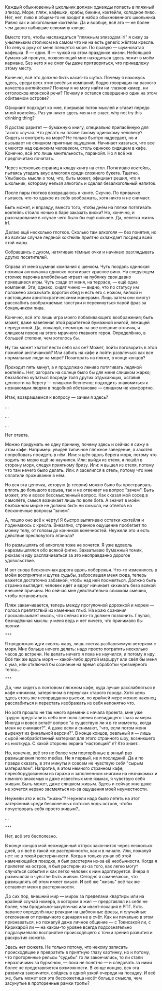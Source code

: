 Каждый обыкновенный школьник должен однажды попасть в пляжный эпизод. Море,
пляж, кафешки, крабы, бикини, коктейли, холодное пиво. Нет, нет, пиво в общем-то
не входит в набор обыкновенного школьника. Равно как и алкогольные коктейли. Да
и вообще, всё это — не более чем давно набившие оскомину клише.

Вместо того, чтобы наслаждаться "пляжным эпизодом irl" я сижу за уныленьким
столиком на самом что ни на есть generic жёлтом кресле. По левую руку от меня
плещется море. По правую — шумноватая кафешка. Я — один. Я — чужой на этом
празднике жизни. Небольшой бумажный пропуск, позволяющий мне находиться здесь
лежит в моём кармане. Без него я не смог бы даже притвориться, что принадлежу
этому месту.

Конечно, всё это должно быть какая-то шутка. Почему я нахожусь здесь, среди всех
этих весёлых компаний, бодро говорящих на разного качества английском? Почему я
не могу найти ни глазков камер, ни отголосков японской речи? Почему я остался
совершенно один на этом обитаемом острове?

Официант подходит ко мне, прерывая поток мыслей и ставит передо мной коктейль.
Раз уж никто здесь меня не знает, why not try this drinking thing?

Я достаю раритет — бумажную книгу, специально припасённую для такого случая. Что
делать на пляже такому одинокому человеку? Сидеть и смотреть на море? Не только
быстро надоедает, но и вызывает не слишком приятные ощущения. Начинает казаться,
что все смеются над одиноким человеком, столь одиноко сидящем в кафе. Конечно,
всё это лишь мнительность, паранойя. Но я всё же предпочитаю почитать.

Через несколько страниц я кладу книгу на стол. Потягиваю коктейль, пытаясь
угадать вкус алкоголя среди сложного букета. Тщетно. Улыбаюсь мысли о том, что,
быть может, официант решил, что я школьник, которому нельзя алкоголь и сделал
безалкогольный напиток.

После пары глотков возвращаюсь к книге. Скучно. По привычке пытаюсь что-то
эдакое из себя воображать, хотя никто и не снимает.

Быть может, и вправду, вместо того, чтобы днём на пляже потягивать коктейль
стоило ночью в баре заказать виски? Но, конечно, и разочарование в случае чего
было бы ещё сильнее. Да, нелегка жизнь irl.

Делаю ещё несколько глотков. Сколько там алкоголя — без понятия, но во всяком
случае ледяной коктейль приятно охлаждает посреди всей этой жары.

Собравшись с духом, натягиваю тёмные очки и начинаю разглядывать других
посетителей.

Справа от меня шумная компания с щенком. Чуть поодаль одинокая пожилая
англичанка одиноко потягивает красное вино. На следующем столике парочка
влюблённых играет на публику свои давно приевшиеся игры. Чуть сзади от меня, на
террасе, — ещё одна компания. Эти, однако, сидят чинно — видно, что по статусу
им положено заказывать дорогой обед и есть его с ножом, вилкой и настоящими
аристократическими манерами. Лишь затем они смогут расслабить воображаемые
галстуки и перекинуться парой фраз за бокальчиком пива.

Конечно, всё это лишь игра моего побаливающего воображения; быть может, даже
навеянная этой раритетной бумажной книгой, лежащей передо мной. Да, пожалуй,
несмотря на все внешние отличия, я слишком похож на этого мрачного главного
героя. Определённо, в большей степени, чем хотелось бы.

Ну так может хватит вести себя как он? Может, пойти поговорить в этой пожилой
англичанкой? Или забить на кафе и пойти развлечься как все нормальные люди на
море? Позагорать на пляже, в конце концов?

Проходит пять минут, а я продолжаю лениво потягивать ледяной коктейль. Нет,
загорать на солнце было бы для меня слишком жарко; беззаботно купаться посреди
толп других отдыхающих, оставив ценности на берегу — слишком беспечно; подходить
знакомиться к незнакомым людям в подобной обстановке — слишком не комфортно.

Итак, возвращаемся к вопросу — зачем я здесь?

...

...

...

Нет ответа.

Можно придумать не одну причину, почему здесь и сейчас я сижу в этом кафе.
Например: увидев типичное пляжное заведение, я захотел попробовать посидеть в
нём. Или: я шёл вдоль берега моря, потому что ходить по морю ещё не научился.
Или: выйдя из отеля, я пошёл в сторону моря, следуя приятному бризу. Или: я
вышел из отеля, потому что там нечего было делать. Или: я заселился в отель,
потому что мне оплатили проживание в нём.

Но вся эта цепочка, которую (в теории) можно было бы простраивать вплоть до
большого взрыва, так и не отвечает на вопрос "зачем". Быть может, это и вовсе
бессмысленный вопрос. Как сказал мой сосед в самолёте, смысл возникает лишь по
воле бога. А значит в моём безбожном мирке не должно быть ни смысла, ни ответов
на бесконечные вопросы "зачем".

А, пошло оно всё к чёрту! Я быстро вытягиваю остатки коктейля и поднимаюсь с
кресла. Внезапно, странное ощущение пробегает по моему телу, от головы до
кончиков конечностей. Неужели это и есть действие пресловутого этанола?

Но размышлять об алкоголе тоже не хочется. Я уже вдоволь наразмышлялся обо
всякой фигне. Захватываю бумажный томик, рюкзак и иду расплачиваться за это
неоправданно дорогое удовольствие.

И вот снова бесконечная дорога вдоль побережья. Что-то изменилось в моём
восприятии и шутка судьбы, забросившая меня сюда, теперь кажется достаточно
забавной, чтобы над ней посмеяться. Должно быть странно выглядит: человек идёт и
вдруг начинает хихикать безо всякой внешней причины. Но сейчас мне действительно
слишком смешно, чтобы остановиться.

Пляж заканчивается, теперь между прогулочной дорожкой и морем — полоса
препятствий из каменных глыб. На краю сознания проскальзывает мысль, что сейчас
кто-то должен позвонить. Глупая, безнадёжная мысль: у меня ведь и нет ничего,
что принимало бы звонки.

    ***

Я продолжаю идти сквозь жару, лишь слегка разбавляемую ветерком с моря. Мне
больше нечего делать: надо просто потратить несколько часов до встречи. Не
делать ничего я пока не научился, и потому я иду. Всё так же вдоль моря —
какой-либо другой маршрут или свёл бы меня с ума, или отключил бы сознание на
время обработки чрезмерного тепла...

    ***

Да, чем сидеть в понтовом пляжном кафе, куда лучше расслабляться в кафе книжном,
затерянном в переулках старого города. Хотя цены здесь столь же неоправданно
высоки, по крайней мере можно наконец расслабиться и перестать изображать из
себя непонятно что.

Но хотя прошло не так много времени с начала проекта, мне уже трудно представить
себя вне поля зрения всевидящего глаза камеры. Иногда и вовсе встаёт вопрос "а
существую ли я в те моменты, когда меня не снимают?". А даже если и снимают,
"что, если потом меня вырежут из финальной версии?". В конце концов, реальный я
— лишь сырой необработанный материал для этого странного шоу, возникшего из
ниоткуда. С какой стороны экрана "настоящий" я? Кто знает..

Но, конечно, всё это не более чем повторённые в энный раз размышления homo
medius. Не я первый, не я последний. Да и по правде сказать, в эти минуты я
совсем не чувствую себя "сырым материалом". Напротив, в этом немного странном
кафе, переоборудованном из гаража и заполненном книгами на незнакомых и немного
знакомых и даже известных мне языках, я чувствую себя живым. Быть может, даже
слишком живым. Здесь и сейчас мне даже не хочется нервно засмеяться из-за
ощущения моей неуместности.

Неужели *это* и есть "жизнь"? Неужели надо было лететь на этот затерянный среди
бесконечных потоков воды остров, чтобы почуствовать себя просто живым?..

...

    ***

Нет, всё это бесполезно.

В конце концов мой неожиданный отпуск закончится через несколько дней, а я всё в
такой же растерянности, как и в начале. Или, пожалуй нет: не в *такой*
растерянности. Когда я только узнал об этой намечающейся поездке, я был
расстерян из-за её необычности. Когда я прилетел на остров, я был растерян из-за
того, как легко могут случаться события и как легко человек к ним
адоптируется. Вчера я размышлял о чувстве быть живым. Сегодня я сомневаюсь, что
размышлять об этом имеет смысл. И всё же "жизнь" всё так же оставляет меня в
растерянности.

До сих пор, внешний мир — мирок за пределами квартиры или на крайний случай
номера, в котором я жил — представлял из себя не более, чем бродильно-закупочная
или ивэнт-локация в РПГ. Есть заранее определённые реакции на шаблонные фразы, и
случайные отклонения от привычного сценария не в счёт. Как ни печально в этом
признаваться, но пожалуй даже личное общение — с Токисакой ли, с Кирихарой ли —
на каком-то уровне всегда подсознательно подразумевало восприятие происходящего
с точки зрения развития и раскрытия сюжета.

Здесь нет сюжета. Не только потому, что некому записать происходящее и
превратить в приятную глазу картинку, но и потому, что проторенные рельсы
"судьбы" то ли закончились, то ли стали неразличимы за бурьяном, — пока не
понятно — и следовать за ними более не представляется возможности. В конце
концов, вся эта развилка закончится, сойдясь в одной узкой очереди на посадку. И
всё же, быть может вся эта бессюжетица несёт больше смысла, чем засунутые в
проторенные рамки тропы?
